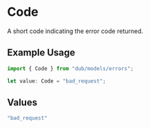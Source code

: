 # Code

A short code indicating the error code returned.

## Example Usage

```typescript
import { Code } from "dub/models/errors";

let value: Code = "bad_request";
```

## Values

```typescript
"bad_request"
```